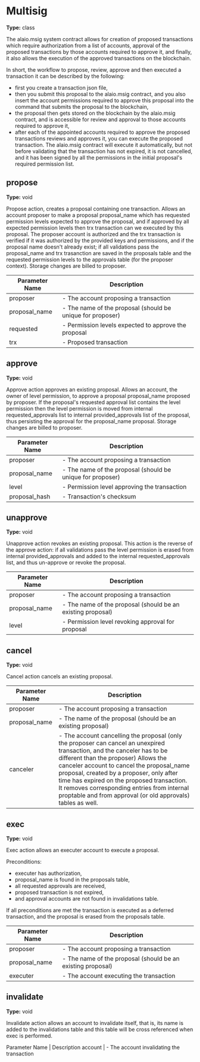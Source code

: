 # Multisig

**Type:** class

The alaio.msig system contract allows for creation of proposed transactions which require authorization from a list of accounts, approval of the proposed transactions by those accounts required to approve it, and finally, it also allows the execution of the approved transactions on the blockchain.

In short, the workflow to propose, review, approve and then executed a transaction it can be described by the following:

* first you create a transaction json file,
* then you submit this proposal to the alaio.msig contract, and you also insert the account permissions required to approve this proposal into the command that submits the proposal to the blockchain,
* the proposal then gets stored on the blockchain by the alaio.msig contract, and is accessible for review and approval to those accounts required to approve it,
* after each of the appointed accounts required to approve the proposed transactions reviews and approves it, you can execute the proposed transaction. The alaio.msig contract will execute it automatically, but not before validating that the transaction has not expired, it is not cancelled, and it has been signed by all the permissions in the initial proposal's required permission list.

## propose

**Type:** void

Propose action, creates a proposal containing one transaction. Allows an account proposer to make a proposal proposal_name which has requested permission levels expected to approve the proposal, and if approved by all expected permission levels then trx transaction can we executed by this proposal. The proposer account is authorized and the trx transaction is verified if it was authorized by the provided keys and permissions, and if the proposal name doesn't already exist; if all validations pass the proposal_name and trx trasanction are saved in the proposals table and the requested permission levels to the approvals table (for the proposer context). Storage changes are billed to proposer.

Parameter Name | Description
--- | ---
proposer | - The account proposing a transaction
proposal_name | - The name of the proposal (should be unique for proposer)
requested | - Permission levels expected to approve the proposal
trx | - Proposed transaction

## approve

**Type:** void

Approve action approves an existing proposal. Allows an account, the owner of level permission, to approve a proposal proposal_name proposed by proposer. If the proposal's requested approval list contains the level permission then the level permission is moved from internal requested_approvals list to internal provided_approvals list of the proposal, thus persisting the approval for the proposal_name proposal. Storage changes are billed to proposer.

Parameter Name | Description
--- | ---
proposer | - The account proposing a transaction
proposal_name | - The name of the proposal (should be unique for proposer)
level | - Permission level approving the transaction
proposal_hash | - Transaction's checksum

## unapprove

**Type:** void

Unapprove action revokes an existing proposal. This action is the reverse of the approve action: if all validations pass the level permission is erased from internal provided_approvals and added to the internal requested_approvals list, and thus un-approve or revoke the proposal.

Parameter Name | Description
--- | ---
proposer | - The account proposing a transaction
proposal_name | - The name of the proposal (should be an existing proposal)
level | - Permission level revoking approval for proposal

## cancel

**Type:** void

Cancel action cancels an existing proposal.

Parameter Name | Description
--- | ---
proposer | - The account proposing a transaction
proposal_name | - The name of the proposal (should be an existing proposal)
canceler | - The account cancelling the proposal (only the proposer can cancel an unexpired transaction, and the canceler has to be different than the proposer) Allows the canceler account to cancel the proposal_name proposal, created by a proposer, only after time has expired on the proposed transaction. It removes corresponding entries from internal proptable and from approval (or old approvals) tables as well.

## exec

**Type:** void

Exec action allows an executer account to execute a proposal.

Preconditions:

* executer has authorization,
* proposal_name is found in the proposals table,
* all requested approvals are received,
* proposed transaction is not expired,
* and approval accounts are not found in invalidations table.

If all preconditions are met the transaction is executed as a deferred transaction, and the proposal is erased from the proposals table.

Parameter Name | Description
--- | ---
proposer | - The account proposing a transaction
proposal_name | - The name of the proposal (should be an existing proposal)
executer | - The account executing the transaction

## invalidate

**Type:** void

Invalidate action allows an account to invalidate itself, that is, its name is added to the invalidations table and this table will be cross referenced when exec is performed.

Parameter Name | Description
account | - The account invalidating the transaction